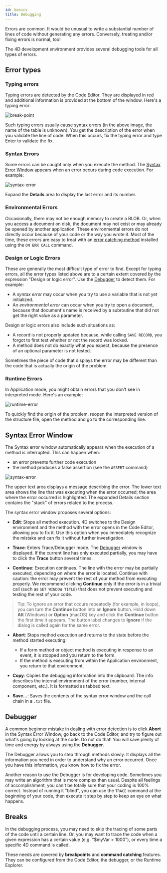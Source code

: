 ```yaml
---
id: basics
title: Debugging
---
```


Errors are common. It would be unusual to write a substantial number of lines of code without generating any errors. Conversely, treating and/or fixing errors is normal, too!

The 4D development environment provides several debugging tools for all types of errors.

## Error types

### Typing errors

Typing errors are detected by the Code Editor. They are displayed in red and additional information is provided at the bottom of the window. Here's a typing error:

![break-point](../assets/en/Debugging/typing-error.png)


Such typing errors usually cause syntax errors (in the above image, the name of the table is unknown). You get the description of the error when you validate the line of code. When this occurs, fix the typing error and type Enter to validate the fix.

### Syntax Errors

Some errors can be caught only when you execute the method. The [Syntax Error Window](#syntax-error-window) appears when an error occurs during code execution. For example:

![syntax-error](../assets/en/Debugging/syntax-error.png)

Expand the **Details** area to display the last error and its number.

### Environmental Errors

Occasionally, there may not be enough memory to create a BLOB. Or, when you access a document on disk, the document may not exist or may already be opened by another application. These environmental errors do not directly occur because of your code or the way you wrote it. Most of the time, these errors are easy to treat with an [error catching method](Concepts/error-handling.md) installed using the `ON ERR CALL` command.

### Design or Logic Errors

These are generally the most difficult type of error to find. Except for typing errors, all the error types listed above are to a certain extent covered by the expression "Design or logic error". Use the [Debugger](debugger.md) to detect them. For example:

- A *syntax error* may occur when you try to use a variable that is not yet initialized.
- An *environmental error* can occur when you try to open a document, because that document's name is received by a subroutine that did not get the right value as a parameter.

Design or logic errors also include such situations as:

- A record is not properly updated because, while calling `SAVE RECORD`, you forgot to first test whether or not the record was locked.
- A method does not do exactly what you expect, because the presence of an optional parameter is not tested.

Sometimes the piece of code that displays the error may be different than the code that is actually the origin of the problem.

### Runtime Errors

In Application mode, you might obtain errors that you don't see in interpreted mode. Here's an example:

![runtime-error](../assets/en/Debugging/runtimeError.png)

To quickly find the origin of the problem, reopen the interpreted version of the structure file, open the method and go to the corresponding line.

## Syntax Error Window

The Syntax error window automatically appears when the execution of a method is interrupted. This can happen when:

- an error prevents further code execution
- the method produces a false assertion (see the `ASSERT` command)

![syntax-error](../assets/en/Debugging/syntax-error.png)

The upper text area displays a message describing the error. The lower text area shows the line that was executing when the error occurred; the area where the error occurred is highlighted. The expanded Details section contains the "stack" of errors related to the process.

The syntax error window proposes several options:

- **Edit**: Stops all method execution. 4D switches to the Design environment and the method with the error opens in the Code Editor, allowing you to fix it. Use this option when you immediately recognize the mistake and can fix it without further investigation.

- **Trace**: Enters Trace/Debugger mode. The [Debugger](debugger.md) window is displayed. If the current line has only executed partially, you may have to click the **Trace** button several times.

- **Continue**: Execution continues. The line with the error may be partially executed, depending on where the error is located. Continue with caution: the error may prevent the rest of your method from executing properly. We recommend clicking **Continue** only if the error is in a trivial call (such as `SET WINDOW TITLE`) that does not prevent executing and testing the rest of your code.

> Tip: To ignore an error that occurs repeatedly (for example, in loops), you can turn the **Continue** button into an **Ignore** button. Hold down **Alt** (Windows) or **Option** (macOS) key and click the **Continue** button the first time it appears. The button label changes to **Ignore** if the dialog is called again for the same error.

- **Abort**: Stops method execution and returns to the state before the method started executing:

    - If a form method or object method is executing in response to an event, it is stopped and you return to the form.
    - If the method is executing from within the Application environment, you return to that environment.

- **Copy**: Copies the debugging information into the clipboard. The info describes the internal environment of the error (number, internal component, etc.). It is formatted as tabbed text.

- **Save...**: Saves the contents of the syntax error window and the call chain in a `.txt` file.

## Debugger

A common beginner mistake in dealing with error detection is to click **Abort** in the Syntax Error Window, go back to the Code Editor, and try to figure out what's going by looking at the code. Do not do that! You will save plenty of time and energy by always using the **Debugger**.

The Debugger allows you to step through methods slowly. It displays all the information you need in order to understand why an error occurred. Once you have this information, you know how to fix the error.

Another reason to use the Debugger is for developing code. Sometimes you may write an algorithm that is more complex than usual. Despite all feelings of accomplishment, you can't be totally sure that your coding is 100% correct. Instead of running it "blind", you can use the `TRACE` command at the beginning of your code, then execute it step by step to keep an eye on what happens.

## Breaks

In the debugging process, you may need to skip the tracing of some parts of the code until a certain line. Or, you may want to trace the code when a given expression has a certain value (e.g. "$myVar > 1000"), or every time a specific 4D command is called.

These needs are covered by **breakpoints** and **command catching** features. They can be configured from the Code Editor, the debugger, or the Runtime Explorer.